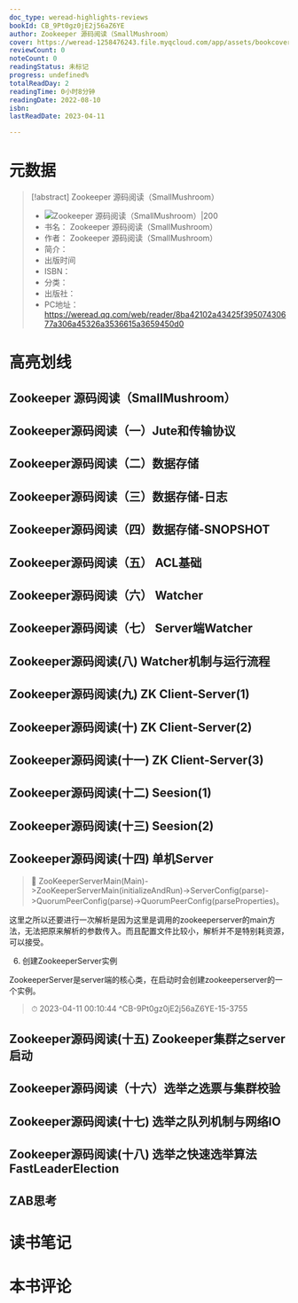 ```yaml
---
doc_type: weread-highlights-reviews
bookId: CB_9Pt0gz0jE2j56aZ6YE
author: Zookeeper 源码阅读（SmallMushroom）
cover: https://weread-1258476243.file.myqcloud.com/app/assets/bookcover/book_cover_default_imported_05.png
reviewCount: 0
noteCount: 0
readingStatus: 未标记
progress: undefined%
totalReadDay: 2
readingTime: 0小时8分钟
readingDate: 2022-08-10
isbn: 
lastReadDate: 2023-04-11

---
```

# 元数据
> [!abstract] Zookeeper 源码阅读（SmallMushroom）
> - ![ Zookeeper 源码阅读（SmallMushroom）|200](https://weread-1258476243.file.myqcloud.com/app/assets/bookcover/book_cover_default_imported_05.png)
> - 书名： Zookeeper 源码阅读（SmallMushroom）
> - 作者： Zookeeper 源码阅读（SmallMushroom）
> - 简介： 
> - 出版时间 
> - ISBN： 
> - 分类： 
> - 出版社： 
> - PC地址：https://weread.qq.com/web/reader/8ba42102a43425f39507430677a306a45326a3536615a3659450d0

# 高亮划线

## Zookeeper 源码阅读（SmallMushroom）

## Zookeeper源码阅读（一）Jute和传输协议

## Zookeeper源码阅读（二）数据存储

## Zookeeper源码阅读（三）数据存储-日志

## Zookeeper源码阅读（四）数据存储-SNOPSHOT

## Zookeeper源码阅读（五） ACL基础

## Zookeeper源码阅读（六） Watcher

## Zookeeper源码阅读（七） Server端Watcher

## Zookeeper源码阅读(八) Watcher机制与运行流程

## Zookeeper源码阅读(九) ZK Client-Server(1)

## Zookeeper源码阅读(十) ZK Client-Server(2)

## Zookeeper源码阅读(十一) ZK Client-Server(3)

## Zookeeper源码阅读(十二) Seesion(1)

## Zookeeper源码阅读(十三) Seesion(2)

## Zookeeper源码阅读(十四) 单机Server

> 📌 ZooKeeperServerMain(Main)->ZooKeeperServerMain(initializeAndRun)->ServerConfig(parse)->QuorumPeerConfig(parse)->QuorumPeerConfig(parseProperties)。

这里之所以还要进行一次解析是因为这里是调用的zookeeperserver的main方法，无法把原来解析的参数传入。而且配置文件比较小，解析并不是特别耗资源，可以接受。

6. 创建ZookeeperServer实例

ZookeeperServer是server端的核心类，在启动时会创建zookeeperserver的一个实例。 
> ⏱ 2023-04-11 00:10:44 ^CB-9Pt0gz0jE2j56aZ6YE-15-3755

## Zookeeper源码阅读(十五) Zookeeper集群之server启动

## Zookeeper源码阅读（十六）选举之选票与集群校验

## Zookeeper源码阅读(十七) 选举之队列机制与网络IO

## Zookeeper源码阅读(十八) 选举之快速选举算法FastLeaderElection

## ZAB思考

# 读书笔记

# 本书评论
